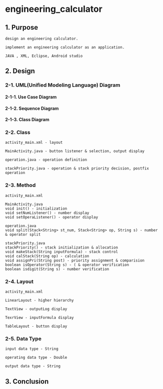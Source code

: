# engineering_calculator

## 1. Purpose
    design an engineering calculator.
    
    implement an engineering calculator as an application.
    
    JAVA , XML, Eclipse, Android studio

## 2. Design

### 2-1. UML(Unified Modeling Language) Diagram

#### 2-1-1. Use Case Diagram

#### 2-1-2. Sequence Diagram

#### 2-1-3. Class Diagram

### 2-2. Class

    activity_main.xml - layout

    MainActivity.java - button listener & selection, output display

    operation.java - operation definition

    stackPriority.java - operation & stack priority decision, postfix operation

### 2-3. Method

    activity_main.xml

    MainActivity.java  
    void init() - initialization  
    void setNumListener() - number display  
    void setOperaListener() - operator display

    operation.java  
    void split(Stack<String> st_num, Stack<String> op, String s) - number & operator split

    stackPriority.java  
    stackPriority() - stack initialization & allocation  
    void makeStack(String inputFormula) - stack control  
    void calStack(String op) - calculation  
    void assignPri(String post) - priority assignment & comparision  
    boolean isOperator(String s) - ( & operator verification  
    boolean isdigit(String s) - number verification

### 2-4. Layout

    activity_main.xml
    
    LinearLayout - higher hierarchy
    
    TextView - outputLog display
    
    TexrView - inputFormula display
    
    TableLayout - button display

### 2-5. Data Type

    input data type - String
   
    operating data type - Double
   
    output data type - String

## 3. Conclusion
